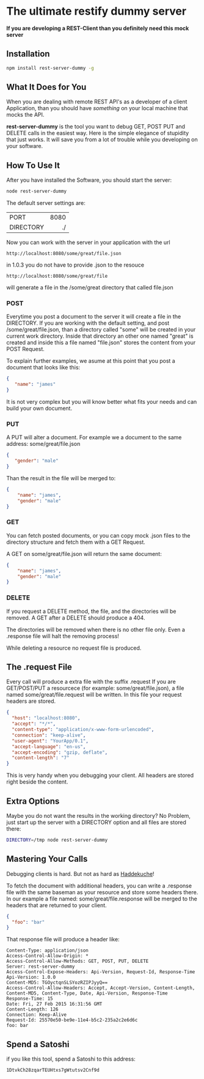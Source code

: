 # The ultimate restify dummy server #

**If you are developing a REST-Client than you definitely  need this mock server**

## Installation ##

```bash
npm install rest-server-dummy -g
```

## What It Does for You ##

When you are dealing with remote REST API's as a developer of a client Application, than you should have *something* on your local machine that mocks the API. 

**rest-server-dummy** is the tool you want to debug GET, POST  PUT and DELETE calls in the easiest way. Here is the  simple elegance of stupidity that just works. It will save you from a lot of trouble while you developing on your software.


## How To Use It ##

After you have installed the Software, you should start the server:

```bash
node rest-server-dummy
```

The default server settings are:

|           |           |
|:----------|----------:|  
|PORT       | 8080      |  
|DIRECTORY  | ./        |  

Now you can work with the server in your application with the url 

```
http://localhost:8080/some/great/file.json
```

in 1.0.3 you do not have to provide .json to the resouce

```
http://localhost:8080/some/great/file
```
will generate a file in the /some/great directory that called file.json


### POST ###

Everytime you post a document to the server it will create a file in the DIRECTORY. If you are working with the default setting, and post /some/great/file.json, than a directory called "some" will be created in your current work directory. Inside that directory an other one named "great" is created and inside this a file named "file.json" stores the content from your POST Request. 

To explain further examples, we asume at this point that you post a document that looks like this: 

```json
{
   "name": "james"
}
```

It is not very complex but you will know better what fits your needs and can build your own document. 

### PUT ###

A PUT will alter a document. For example we a document to the same address: some/great/file.json

```json
{
   "gender": "male"
}
```

Than the result in the file will be merged to:

```json
{
    "name": "james",
    "gender": "male"
}
```

### GET ###

You can fetch posted documents, or you can copy mock .json files to the directory structure and fetch them with a GET Request.

A GET on some/great/file.json will return the same document: 

```json
{
    "name": "james",
    "gender": "male"
}
```


### DELETE ###

If you request a DELETE method, the file, and the directories will be removed. A GET after a DELETE should produce a 404.

The directories will be removed when there is no other file only. Even a .response file will halt the removing process!

While deleting a resource no request file is produced. 

## The .request File ##

Every call will produce a extra file with the suffix .request If you are GET/POST/PUT a resourcece (for example:  some/great/file.json), a file named  some/great/file.request will be written. In this file your request headers are stored. 

```json
{
  "host": "localhost:8080",
  "accept": "*/*",
  "content-type": "application/x-www-form-urlencoded",
  "connection": "keep-alive",
  "user-agent": "YourApp/0.1",
  "accept-language": "en-us",
  "accept-encoding": "gzip, deflate",
  "content-length": "7"
}
```

This is very handy when you debugging your client. All headers are stored right beside the content.

## Extra Options ##

Maybe you do not want the results in the working directory? No Problem, just start up the server with a DIRECTORY option and all files are stored there:

```bash
DIRECTORY=/tmp node rest-server-dummy
```

## Mastering Your Calls ##

Debugging clients is hard. But not as hard as [Haddekuche](http://en.wikipedia.org/wiki/Haddekuche)! 

To fetch the document with additional headers, you can write a .response file with the same baseman as your resource and store some headers there. 
In our example a file named:  some/great/file.response will be merged to the headers that are returned to your client. 

```json
{
  "foo": "bar"
}
```

That response file will produce a header like: 

```
Content-Type: application/json
Access-Control-Allow-Origin: *
Access-Control-Allow-Methods: GET, POST, PUT, DELETE
Server: rest-server-dummy
Access-Control-Expose-Headers: Api-Version, Request-Id, Response-Time
Api-Version: 1.0.0
Content-MD5: TGOyctqnSLSYozRZIPJyyQ==
Access-Control-Allow-Headers: Accept, Accept-Version, Content-Length, Content-MD5, Content-Type, Date, Api-Version, Response-Time
Response-Time: 15
Date: Fri, 27 Feb 2015 16:31:56 GMT
Content-Length: 126
Connection: Keep-Alive
Request-Id: 25570e50-be9e-11e4-b5c2-235a2c2e6d6c
foo: bar
```

## Spend a Satoshi ##
if you like this tool, spend a Satoshi to this address:

```
1DtvkCh28zqarTEUHtxs7gWtutsv2Cnf9d
```




